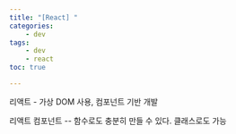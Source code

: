 ```yaml
---
title: "[React] "
categories:
    - dev
tags:
    - dev
    - react
toc: true

---
```

리액트 - 가상 DOM 사용, 컴포넌트 기반 개발





리액트 컴포넌트 -- 함수로도 충분히 만들 수 있다. 클래스로도 가능


<!--stackedit_data:
eyJoaXN0b3J5IjpbLTIxNDYwMjY0NzVdfQ==
-->